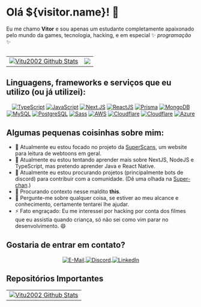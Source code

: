 # Olá ${visitor.name}! 👋

Eu me chamo **Vitor** e sou apenas um estudante completamente apaixonado pelo mundo da games, tecnologia, hacking, e em especial ✨ _programação_ ✨

##

<table width="100%" border="0">
  <tr>
    <td>
     <a href="https://github.com/Vitu2002">
        <img align="center" src="https://github-readme-stats.vercel.app/api?username=Vitu2002&include_all_commits=true&count_private=true&show_icons=true&line_height=20&title_color=27DD00&icon_color=27DD00&text_color=D3D3D3&bg_color=0d1117&hide_border=true&custom_title=Estatísticas%20do%20Github&locale=pt-br" alt="Vitu2002 Github Stats" />
     </a>
    </td>
    <td>
     <a href="https://github.com/Vitu2002">
        <img align="center" src="https://github-readme-stats.vercel.app/api/top-langs/?username=Vitu2002&title_color=27DD00&icon_color=27DD00&text_color=D3D3D3&bg_color=0d1117&hide_border=true&layout=compact&locale=pt-br" />
     </a>
    </td>
  </tr>
</table>

## Linguagens, frameworks e serviços que eu utilizo (ou já utilizei):

<div align="center">
      <a href="https://www.typescriptlang.org/docs/"><span><img align="center" src="https://img.shields.io/badge/TypeScript-007ACC?style=for-the-badge&logo=typescript&logoColor=white" alt="TypeScript" /></span></a>
      <a href="https://developer.mozilla.org/pt-BR/docs/Web/JavaScript"><span><img align="center" src="https://img.shields.io/badge/JavaScript-323330?style=for-the-badge&logo=javascript&logoColor=F7DF1E" alt="JavaScript" /></span></a>
      <a href="https://nextjs.org"><span><img align="center" src="https://img.shields.io/badge/next.js-000000?style=for-the-badge&logo=nextdotjs&logoColor=white" alt="Next.JS" /></span></a>
      <a href="https://pt-br.reactjs.org"><span><img align="center" src="https://img.shields.io/badge/React-20232A?style=for-the-badge&logo=react&logoColor=61DAFB" alt="ReactJS" /></span></a>
      <a href="https://www.prisma.io"><span><img align="center" src="https://img.shields.io/badge/Prisma-3982CE?style=for-the-badge&logo=Prisma&logoColor=white" alt="Prisma" /></span></a>
      <a href="https://www.mongodb.com/"><span><img align="center" src="https://img.shields.io/badge/MongoDB-4EA94B?style=for-the-badge&logo=mongodb&logoColor=white" alt="MongoDB" /></span></a>
      <a href="https://www.mysql.com"><span><img align="center" src="https://img.shields.io/badge/MySQL-005C84?style=for-the-badge&logo=mysql&logoColor=white" alt="MySQL" /></span></a>
      <a href="https://www.postgresql.org"><span><img align="center" src="https://img.shields.io/badge/PostgreSQL-316192?style=for-the-badge&logo=postgresql&logoColor=white" alt="PostgreSQL" /></span></a>
      <a href="https://sass-lang.com"><span><img align="center" src="https://img.shields.io/badge/Sass-CC6699?style=for-the-badge&logo=sass&logoColor=white" alt="Sass" /></span></a>
      <a href="https://aws.amazon.com/pt/"><span><img align="center" src="https://img.shields.io/badge/Amazon_AWS-FF9900?style=for-the-badge&logo=amazonaws&logoColor=white"alt="AWS" /></span></a>
      <a href="https://cloudflare.com"><span><img align="center" src="https://img.shields.io/badge/Cloudflare-F38020?style=for-the-badge&logo=Cloudflare&logoColor=white" alt="Cloudflare" /></span></a>
      <a href="https://cloudflare.com"><span><img align="center" src="https://img.shields.io/badge/Cloudflare-F38020?style=for-the-badge&logo=Cloudflare&logoColor=white" alt="Cloudflare" /></span></a>
      <a href="https://azure.microsoft.com/pt-br/"><span><img align="center" src="https://img.shields.io/badge/microsoft%20azure-0089D6?style=for-the-badge&logo=microsoft-azure&logoColor=white" alt="Azure" /></span></a>
</div>

## Algumas pequenas coisinhas sobre mim:

- 🔭 Atualmente eu estou focado no projeto da [SuperScans](https://superscans.site), um website para leitura de webtoons em geral. 
- 🌱 Atualmente eu estou tentando aprender mais sobre NextJS, NodeJS e TypeScript, mas pretendo aprender Java e React Native.
- 👯 Atualmente eu estou procurando projetos (principalmente bots de discord) para contribuir com a comunidade. (Dê uma olhada na [Super-chan](https://github.com/SuperScans/Super-chan).)
- 🤔 Procurando contexto nesse maldito **this**.
- 💬 Pergunte-me sobre qualquer coisa, se estiver ao meu alcance e conhecimento, certamente tentarei lhe ajudar.
- ⚡ Fato engraçado: Eu me interessei por hacking por conta dos filmes que eu assistia quando criança, só não sei como vim parar no desenvolvimento. 😄

## Gostaria de entrar em contato?

<div align="center">
  <span>
    <a href="mailto:contato@vitorlach.site">
      <img src="https://img.shields.io/badge/Gmail-D14836?style=for-the-badge&logo=gmail&logoColor=white" align="center" alt="E-Mail" />
    </a>
  </span>
  <span>
    <a href="https://discord.com/channels/@me/293913134748401674">
      <img align="center" src="https://img.shields.io/badge/Discord-7289DA?style=for-the-badge&logo=discord&logoColor=white" alt="Discord" />
    </a>
  </span>
  <span>
    <a href="https://www.linkedin.com/in/vitor-lach-7092871b4/">
      <img align="center" alt="LinkedIn" src="https://img.shields.io/badge/LinkedIn-0077B5?style=for-the-badge&logo=linkedin&logoColor=white" />
    </a>
  </span>
</div>

## Repositórios Importantes

<table width="100%" border="0">
  <tr>
    <td>
     <a href="https://github.com/Vitu2002">
        <img align="center" src="https://github-readme-stats.vercel.app/api/pin/?username=Vitu2002&repo=Super-chan&show_icons=true&line_height=20&title_color=27DD00&icon_color=27DD00&text_color=D3D3D3&bg_color=0d1117&hide_border=true&custom_title=Estatísticas%20do%20Github&locale=pt-br" alt="Vitu2002 Github Stats" />
     </a>
    </td>
  </tr>
</table>
